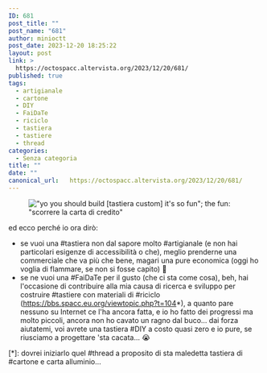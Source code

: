 ```yaml
---
ID: 681
post_title: ""
post_name: "681"
author: minioctt
post_date: 2023-12-20 18:25:22
layout: post
link: >
  https://octospacc.altervista.org/2023/12/20/681/
published: true
tags:
  - artigianale
  - cartone
  - DIY
  - FaiDaTe
  - riciclo
  - tastiera
  - tastiere
  - thread
categories:
  - Senza categoria
title: ""
date: ""
canonical_url:   https://octospacc.altervista.org/2023/12/20/681/
---
```

<!-- wp:image {"id":680,"sizeSlug":"large","linkDestination":"none"} -->
<figure class="wp-block-image size-large"><img src="{{site.cdnurl}}/assets/uploads/2023/12/20231220_181141790087189407351019-320x320.jpg" alt="&quot;yo you should build [tastiera custom] it's so fun&quot;; the fun: &quot;scorrere la carta di credito&quot;" class="wp-image-680"/></figure>
<!-- /wp:image -->

<!-- wp:paragraph -->
<p></p>
<!-- /wp:paragraph -->

<!-- wp:paragraph -->
<p>ed ecco perché io ora dirò:</p>
<!-- /wp:paragraph -->

<!-- wp:list -->
<ul><!-- wp:list-item -->
<li>se vuoi una #tastiera non dal sapore molto #artigianale (e non hai particolari esigenze di accessibilità o che), meglio prenderne una commerciale che va più che bene, magari una pure economica (oggi ho voglia di flammare, se non si fosse capito) 🙊</li>
<!-- /wp:list-item -->

<!-- wp:list-item -->
<li>se ne vuoi una #FaiDaTe per il gusto (che ci sta come cosa), beh, hai l'occasione di contribuire alla mia causa di ricerca e sviluppo per costruire #tastiere con materiali di #riciclo (<a href="https://bbs.spacc.eu.org/viewtopic.php?t=104">https://bbs.spacc.eu.org/viewtopic.php?t=104</a>*), a quanto pare nessuno su Internet ce l'ha ancora fatta, e io ho fatto dei progressi ma molto piccoli, ancora non ho cavato un ragno dal buco... dai forza aiutatemi, voi avrete una tastiera #DIY a costo quasi zero e io pure, se riusciamo a progettare 'sta cacata... 😭</li>
<!-- /wp:list-item --></ul>
<!-- /wp:list -->

<!-- wp:paragraph -->
<p>[*]: dovrei iniziarlo quel #thread a proposito di sta maledetta tastiera di #cartone e carta alluminio...</p>
<!-- /wp:paragraph -->